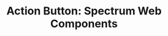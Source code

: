 ---
layout: examples.njk
title: 'Action Button: Spectrum Web Components'
displayName: Action Button
componentName: action-button
componentHeading: sp-action-button
tags:
  - component-examples
---